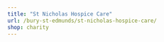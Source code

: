 ```yaml
---
title: "St Nicholas Hospice Care"
url: /bury-st-edmunds/st-nicholas-hospice-care/
shop: charity
---
```

